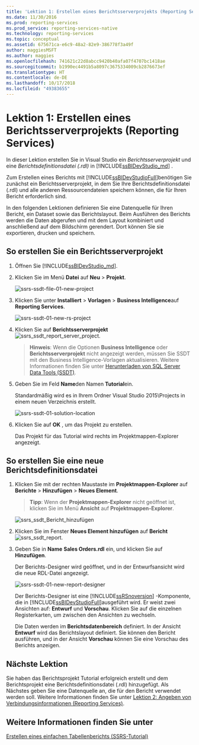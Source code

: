 ```yaml
---
title: 'Lektion 1: Erstellen eines Berichtsserverprojekts (Reporting Services) | Microsoft-Dokumentation'
ms.date: 11/30/2016
ms.prod: reporting-services
ms.prod_service: reporting-services-native
ms.technology: reporting-services
ms.topic: conceptual
ms.assetid: 675671ca-e6c9-48a2-82e9-386778f3a49f
author: maggiesMSFT
ms.author: maggies
ms.openlocfilehash: 741621c22d8abcc9420b40afa07f4707bc1418ae
ms.sourcegitcommit: b1990ec4491b5a8097c3675334009cb2876673ef
ms.translationtype: HT
ms.contentlocale: de-DE
ms.lasthandoff: 10/17/2018
ms.locfileid: "49383655"
---
```

# <a name="lesson-1-creating-a-report-server-project-reporting-services"></a>Lektion 1: Erstellen eines Berichtsserverprojekts (Reporting Services)

In dieser Lektion erstellen Sie in Visual Studio ein *Berichtsserverprojekt* und eine *Berichtsdefinitionsdatei (.rdl)* in [!INCLUDE[ssBIDevStudio_md](../includes/ssbidevstudio-md.md)] . 

Zum Erstellen eines Berichts mit [!INCLUDE[ssBIDevStudioFull](../includes/ssbidevstudiofull-md.md)]benötigen Sie zunächst ein Berichtsserverprojekt, in dem Sie Ihre Berichtsdefinitionsdatei (.rdl) und alle anderen Ressourcendateien speichern können, die für Ihren Bericht erforderlich sind. 

In den folgenden Lektionen definieren Sie eine Datenquelle für Ihren Bericht, ein Dataset sowie das Berichtslayout. Beim Ausführen des Berichts werden die Daten abgerufen und mit dem Layout kombiniert und anschließend auf dem Bildschirm gerendert. Dort können Sie sie exportieren, drucken und speichern.  
  
  
  
## <a name="to-create-a-report-server-project"></a>So erstellen Sie ein Berichtsserverprojekt  
  
1.  Öffnen Sie [!INCLUDE[ssBIDevStudio_md](../includes/ssbidevstudio-md.md)].  
  
2.  Klicken Sie im Menü **Datei** auf **Neu** > **Projekt**.  

    ![ssrs-ssdt-file-01-new-project](../reporting-services/media/ssrs-ssdt-file-01-new-project.png)
  
3.  Klicken Sie unter **Installiert** > **Vorlagen** > **Business Intelligence**auf **Reporting Services**.

    ![ssrs-ssdt-01-new-rs-project](../reporting-services/media/ssrs-ssdt-01-new-rs-project.png)

5. Klicken Sie auf **Berichtsserverprojekt** ![ssrs_ssdt_report_server_project](../reporting-services/media/ssrs-ssdt-report-server-project.png). 

   >**Hinweis**: Wenn die Optionen **Business Intelligence** oder **Berichtsserverprojekt** nicht angezeigt werden, müssen Sie SSDT mit den Business Intelligence-Vorlagen aktualisieren. Weitere Informationen finden Sie unter [Herunterladen von SQL Server Data Tools (SSDT)](../ssdt/download-sql-server-data-tools-ssdt.md).  
  
5.  Geben Sie im Feld **Name**den Namen **Tutorial**ein.  

    Standardmäßig wird es in Ihrem Ordner Visual Studio 2015\Projects in einem neuen Verzeichnis erstellt.
    
    ![ssrs-ssdt-01-solution-location](../reporting-services/media/ssrs-ssdt-01-solution-location.png)
  
6.  Klicken Sie auf **OK** , um das Projekt zu erstellen.  
  
    Das Projekt für das Tutorial wird rechts im Projektmappen-Explorer angezeigt.  
  
## <a name="to-create-a-new-report-definition-file"></a>So erstellen Sie eine neue Berichtsdefinitionsdatei  
  
1.  Klicken Sie mit der rechten Maustaste im **Projektmappen-Explorer** auf **Berichte** > **Hinzufügen** > **Neues Element**. 

    >**Tipp**: Wenn der **Projektmappen-Explorer** nicht geöffnet ist, klicken Sie im Menü **Ansicht** auf **Projektmappen-Explorer**. 

    ![ssrs_ssdt_Bericht_hinzufügen](../reporting-services/media/ssrs-ssdt-add-report.png)
  
2.  Klicken Sie im Fenster **Neues Element hinzufügen** auf **Bericht** ![ssrs_ssdt_report](../reporting-services/media/ssrs-ssdt-report.png).  
  
3.  Geben Sie in **Name** **Sales Orders.rdl** ein, und klicken Sie auf **Hinzufügen**.  
  
    Der Berichts-Designer wird geöffnet, und in der Entwurfsansicht wird die neue RDL-Datei angezeigt.  
    
    ![ssrs-ssdt-01-new-report-designer](../reporting-services/media/ssrs-ssdt-01-new-report-designer.png)
  
     Der Berichts-Designer ist eine [!INCLUDE[ssRSnoversion](../includes/ssrsnoversion-md.md)] -Komponente, die in [!INCLUDE[ssBIDevStudioFull](../includes/ssbidevstudiofull-md.md)]ausgeführt wird. Er weist zwei Ansichten auf: **Entwurf** und **Vorschau**. Klicken Sie auf die einzelnen Registerkarten, um zwischen den Ansichten zu wechseln.  
  
    Die Daten werden im **Berichtsdatenbereich** definiert. In der Ansicht **Entwurf** wird das Berichtslayout definiert. Sie können den Bericht ausführen, und in der Ansicht **Vorschau** können Sie eine Vorschau des Berichts anzeigen.  
  
## <a name="next-lesson"></a>Nächste Lektion  
Sie haben das Berichtsprojekt Tutorial erfolgreich erstellt und dem Berichtsprojekt eine Berichtsdefinitionsdatei (.rdl) hinzugefügt. Als Nächstes geben Sie eine Datenquelle an, die für den Bericht verwendet werden soll. Weitere Informationen finden Sie unter [Lektion 2: Angeben von Verbindungsinformationen (Reporting Services)](../reporting-services/lesson-2-specifying-connection-information-reporting-services.md).  
  
## <a name="see-also"></a>Weitere Informationen finden Sie unter  
[Erstellen eines einfachen Tabellenberichts &#40;SSRS-Tutorial&#41;](../reporting-services/create-a-basic-table-report-ssrs-tutorial.md)  
  

